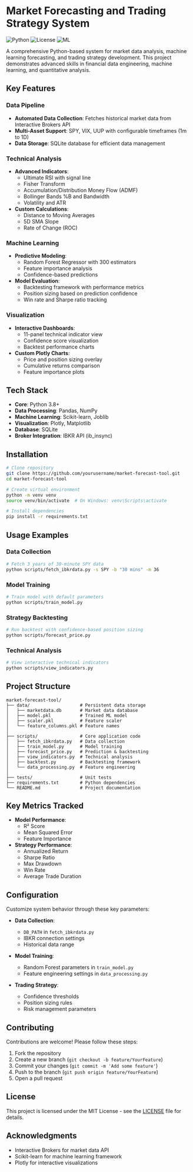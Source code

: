 # Market Forecasting and Trading Strategy System

![Python](https://img.shields.io/badge/python-3.8%2B-blue)
![License](https://img.shields.io/badge/license-MIT-green)
![ML](https://img.shields.io/badge/machine%20learning-random%20forest-orange)

A comprehensive Python-based system for market data analysis, machine learning forecasting, and trading strategy development. This project demonstrates advanced skills in financial data engineering, machine learning, and quantitative analysis.

## Key Features

### Data Pipeline
- **Automated Data Collection**: Fetches historical market data from Interactive Brokers API
- **Multi-Asset Support**: SPY, VIX, UUP with configurable timeframes (1m to 1D)
- **Data Storage**: SQLite database for efficient data management

### Technical Analysis
- **Advanced Indicators**: 
  - Ultimate RSI with signal line
  - Fisher Transform
  - Accumulation/Distribution Money Flow (ADMF)
  - Bollinger Bands %B and Bandwidth
  - Volatility and ATR
- **Custom Calculations**: 
  - Distance to Moving Averages
  - 5D SMA Slope
  - Rate of Change (ROC)

### Machine Learning
- **Predictive Modeling**:
  - Random Forest Regressor with 300 estimators
  - Feature importance analysis
  - Confidence-based predictions
- **Model Evaluation**:
  - Backtesting framework with performance metrics
  - Position sizing based on prediction confidence
  - Win rate and Sharpe ratio tracking

### Visualization
- **Interactive Dashboards**:
  - 11-panel technical indicator view
  - Confidence score visualization
  - Backtest performance charts
- **Custom Plotly Charts**:
  - Price and position sizing overlay
  - Cumulative returns comparison
  - Feature importance plots

## Tech Stack

- **Core**: Python 3.8+
- **Data Processing**: Pandas, NumPy
- **Machine Learning**: Scikit-learn, Joblib
- **Visualization**: Plotly, Matplotlib
- **Database**: SQLite
- **Broker Integration**: IBKR API (ib_insync)

## Installation

```bash
# Clone repository
git clone https://github.com/yourusername/market-forecast-tool.git
cd market-forecast-tool

# Create virtual environment
python -m venv venv
source venv/bin/activate  # On Windows: venv\Scripts\activate

# Install dependencies
pip install -r requirements.txt
```

## Usage Examples

### Data Collection
```bash
# Fetch 3 years of 30-minute SPY data
python scripts/fetch_ibkrdata.py -s SPY -b "30 mins" -m 36
```

### Model Training
```bash
# Train model with default parameters
python scripts/train_model.py
```

### Strategy Backtesting
```bash
# Run backtest with confidence-based position sizing
python scripts/forecast_price.py
```

### Technical Analysis
```bash
# View interactive technical indicators
python scripts/view_indicators.py
```

## Project Structure

```
market-forecast-tool/
├── data/                   # Persistent data storage
│   ├── marketdata.db       # Market data database
│   ├── model.pkl           # Trained ML model
│   ├── scaler.pkl          # Feature scaler
│   └── feature_columns.pkl # Feature names
│
├── scripts/                # Core application code
│   ├── fetch_ibkrdata.py   # Data collection
│   ├── train_model.py      # Model training
│   ├── forecast_price.py   # Prediction & backtesting
│   ├── view_indicators.py  # Technical analysis
│   ├── backtest.py         # Backtesting framework
│   └── data_processing.py  # Feature engineering
│
├── tests/                  # Unit tests
├── requirements.txt        # Python dependencies
└── README.md               # Project documentation
```

## Key Metrics Tracked

- **Model Performance**:
  - R² Score
  - Mean Squared Error
  - Feature Importance
- **Strategy Performance**:
  - Annualized Return
  - Sharpe Ratio
  - Max Drawdown
  - Win Rate
  - Average Trade Duration

## Configuration

Customize system behavior through these key parameters:

- **Data Collection**:
  - `DB_PATH` in `fetch_ibkrdata.py`
  - IBKR connection settings
  - Historical data range

- **Model Training**:
  - Random Forest parameters in `train_model.py`
  - Feature engineering settings in `data_processing.py`

- **Trading Strategy**:
  - Confidence thresholds
  - Position sizing rules
  - Risk management parameters

## Contributing

Contributions are welcome! Please follow these steps:

1. Fork the repository
2. Create a new branch (`git checkout -b feature/YourFeature`)
3. Commit your changes (`git commit -m 'Add some feature'`)
4. Push to the branch (`git push origin feature/YourFeature`)
5. Open a pull request

## License

This project is licensed under the MIT License - see the [LICENSE](LICENSE) file for details.

## Acknowledgments

- Interactive Brokers for market data API
- Scikit-learn for machine learning framework
- Plotly for interactive visualizations
